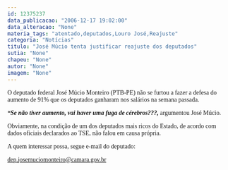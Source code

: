 ```yaml
---
id: 12375237
data_publicacao: "2006-12-17 19:02:00"
data_alteracao: "None"
materia_tags: "atentado,deputados,Louro José,Reajuste"
categoria: "Notícias"
titulo: "José Múcio tenta justificar reajuste dos deputados"
sutia: "None"
chapeu: "None"
autor: "None"
imagem: "None"
---
```

<p><P><FONT face=Verdana>O deputado federal José Múcio Monteiro (PTB-PE) não se furtou a fazer a defesa do aumento de 91% que os deputados ganharam nos salários na semana passada.</FONT></P></p>
<p><P><FONT face=Verdana><STRONG><EM>“Se não tiver aumento, vai haver uma fuga de cérebros???,</EM></STRONG> argumentou José Múcio.<BR></FONT></P></p>
<p><P><FONT face=Verdana>Obviamente, na condição de um dos deputados mais ricos do Estado, de acordo com dados oficiais declarados ao TSE, não falou em causa própria.</FONT></P></p>
<p><P class=MsoNormal style=\"MARGIN: 0cm 0cm 0pt\"><FONT face=Verdana>A quem interessar possa, segue e-mail do deputado:</FONT></P></p>
<p><P class=MsoNormal style=\"MARGIN: 0cm 0cm 0pt\"><A href=\"mailto:dep.josemuciomonteiro@camara.gov.br\"><FONT face=Verdana>dep.josemuciomonteiro@camara.gov.br</FONT></A><FONT face=Verdana><BR></FONT></P> </p>
